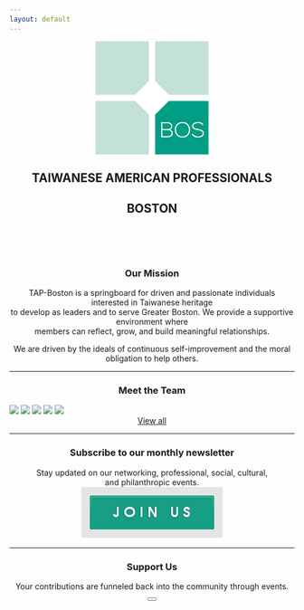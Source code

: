 ```yaml
---
layout: default
---
```

<p align="center">
   <img src="assets/images/tap-logo.png" align="middle">
</p>

<center>
  <h2 class="organization">TAIWANESE AMERICAN PROFESSIONALS</h2>	
  <h2 class="chapter">BOSTON</h2>
  <br/>
  <br/>
  <br/>
</center>

<center>
  <h3>Our Mission</h3>
</center>

<p align="center">
TAP-Boston is a springboard for driven and passionate individuals interested in Taiwanese heritage<br/>
to develop as leaders and to serve Greater Boston. We provide a supportive environment where<br/>
members can reflect, grow, and build meaningful relationships.
</p>

<p align="center">
We are driven by the ideals of continuous self-improvement and the moral obligation to help others.
</p>

***

<center>
  <h3>Meet the Team</h3>
</center>

<img src="{{ site.baseurl }}/assets/images/team-photos/team-li-ming-tseng.png"/>
<img src="{{ site.baseurl }}/assets/images/team-photos/team-lloyd-liang.png"/>
<img src="{{ site.baseurl }}/assets/images/team-photos/team-vanessa-chiang.png"/>
<img src="{{ site.baseurl }}/assets/images/team-photos/team-ted-bang.png"/>
<img src="{{ site.baseurl }}/assets/images/team-photos/team-mike-li.png"/>
<br/>

<center>
  <a href="{{ site.baseurl }}/about/team">View all</a>
</center>

***

<center>
  <h3>Subscribe to our monthly newsletter</h3>
  Stay updated on our networking, professional, social, cultural,<br/>
  and philanthropic events.<br/>
  <a href="#mailmunch-pop-121032" class="subscribeButton">
     <img src="/assets/images/join-us-button.png">
  </a>
</center>

***

<center>
  <h3>Support Us</h3>
  Your contributions are funneled back into the community through events.<br/>
    <a href="https://www.paypal.me/tapbos">
      <button class="donate-button"></button>
    </a>
</center>